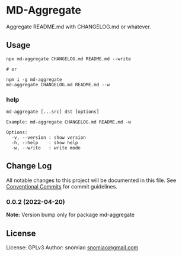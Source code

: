 # MD-Aggregate

Aggregate README.md with CHANGELOG.md or whatever.

## Usage

```shell
npx md-aggregate CHANGELOG.md README.md --write

# or

npm i -g md-aggregate
md-aggregate CHANGELOG.md README.md --w
```

### help

```plaintext
md-aggregate [...src] dst [options]

Example: md-aggregate CHANGELOG.md README.md -w

Options:
  -v, --version : show version
  -h, --help    : show help
  -w, --write   : write mode
```

## Change Log

All notable changes to this project will be documented in this file.
See [Conventional Commits](https://conventionalcommits.org) for commit guidelines.

### 0.0.2 (2022-04-20)

**Note:** Version bump only for package md-aggregate

## License

License: GPLv3
Author: snomiao <snomiao@gmail.com>
